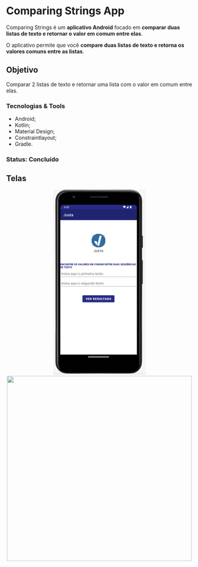 # Comparing Strings App

Comparing Strings é um **aplicativo Android** focado em **comparar duas listas de texto e retornar o valor em comum entre elas**.

O aplicativo permite que você **compare duas listas de texto e retorna os valores comuns entre as listas**.

## Objetivo 

Comparar 2 listas de texto e retornar uma lista com o valor em comum entre elas.

### Tecnologias & Tools

* Android;
* Kotlin;
* Material Design;
* Constraintlayout;
* Gradle.

### Status: Concluído

## Telas
<p align="center">
  <img src="./img/screen.png" width="250" height="500"/>
  <img src="./img/justa_logo.jpeg" width="500" height="500"/>
 </p>

<!-- Android App that's allow you to compare 2 list of strings and return the common strings between them -->
